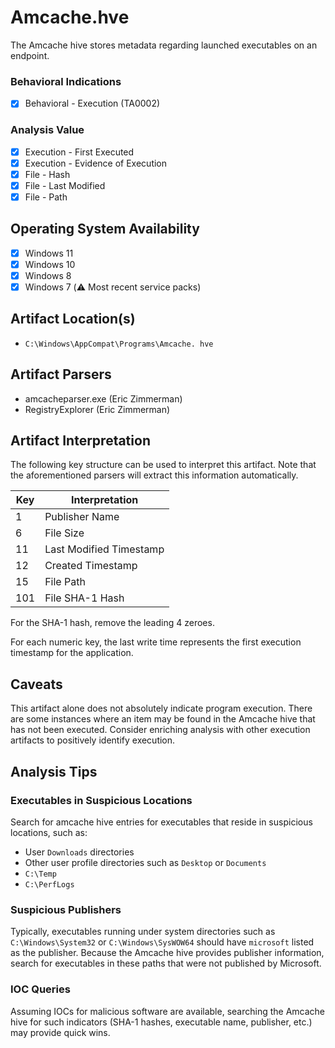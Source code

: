 # Amcache.hve
The Amcache hive stores metadata regarding launched executables on an endpoint. 

### Behavioral Indications
 - [x] Behavioral - Execution (TA0002)

### Analysis Value
 - [x] Execution - First Executed
 - [x] Execution - Evidence of Execution
 - [x] File - Hash
 - [x] File - Last Modified
 - [x] File - Path

## Operating System Availability
 - [x] Windows 11
 - [x] Windows 10
 - [x] Windows 8
 - [x] Windows 7 (⚠️ Most recent service packs)

## Artifact Location(s)
- `C:\Windows\AppCompat\Programs\Amcache. hve`

## Artifact Parsers
 - amcacheparser.exe (Eric Zimmerman)
 - RegistryExplorer (Eric Zimmerman)

## Artifact Interpretation
The following key structure can be used to interpret this artifact. Note that the aforementioned parsers will extract this information automatically.

| Key | Interpretation | 
| - | - |
| 1 | Publisher Name |
| 6 | File Size |
| 11 | Last Modified Timestamp |
| 12 | Created Timestamp |
| 15 | File Path |
| 101 | File SHA-1 Hash |

For the SHA-1 hash, remove the leading 4 zeroes. 

For each numeric key, the last write time represents the first execution timestamp for the application. 

## Caveats
This artifact alone does not absolutely indicate program execution. There are some instances where an item may be found in the Amcache hive that has not been executed. Consider enriching analysis with other execution artifacts to positively identify execution.

## Analysis Tips

### Executables in Suspicious Locations
Search for amcache hive entries for executables that reside in suspicious locations, such as:

 - User `Downloads` directories
 - Other user profile directories such as `Desktop` or `Documents`
 - `C:\Temp`
 - `C:\PerfLogs`

### Suspicious Publishers
Typically, executables running under system directories such as `C:\Windows\System32` or `C:\Windows\SysWOW64` should have `microsoft` listed as the publisher. Because the Amcache hive provides publisher information, search for executables in these paths that were not published by Microsoft.

### IOC Queries
Assuming IOCs for malicious software are available, searching the Amcache hive for such indicators (SHA-1 hashes, executable name, publisher, etc.) may provide quick wins.